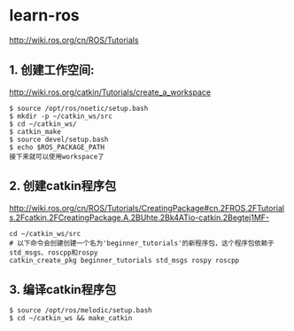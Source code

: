 # learn-ros
http://wiki.ros.org/cn/ROS/Tutorials

## 1. 创建工作空间:
http://wiki.ros.org/catkin/Tutorials/create_a_workspace <br>
```
$ source /opt/ros/noetic/setup.bash
$ mkdir -p ~/catkin_ws/src
$ cd ~/catkin_ws/
$ catkin_make
$ source devel/setup.bash
$ echo $ROS_PACKAGE_PATH
接下来就可以使用workspace了
```

## 2. 创建catkin程序包 
http://wiki.ros.org/cn/ROS/Tutorials/CreatingPackage#cn.2FROS.2FTutorials.2Fcatkin.2FCreatingPackage.A.2BUhte.2Bk4ATio-catkin.2Begtej1MF- <br>
```
cd ~/catkin_ws/src
# 以下命令会创建创建一个名为'beginner_tutorials'的新程序包，这个程序包依赖于std_msgs、roscpp和rospy
catkin_create_pkg beginner_tutorials std_msgs rospy roscpp
```

## 3. 编译catkin程序包
```
$ source /opt/ros/melodic/setup.bash
$ cd ~/catkin_ws && make_catkin
```
